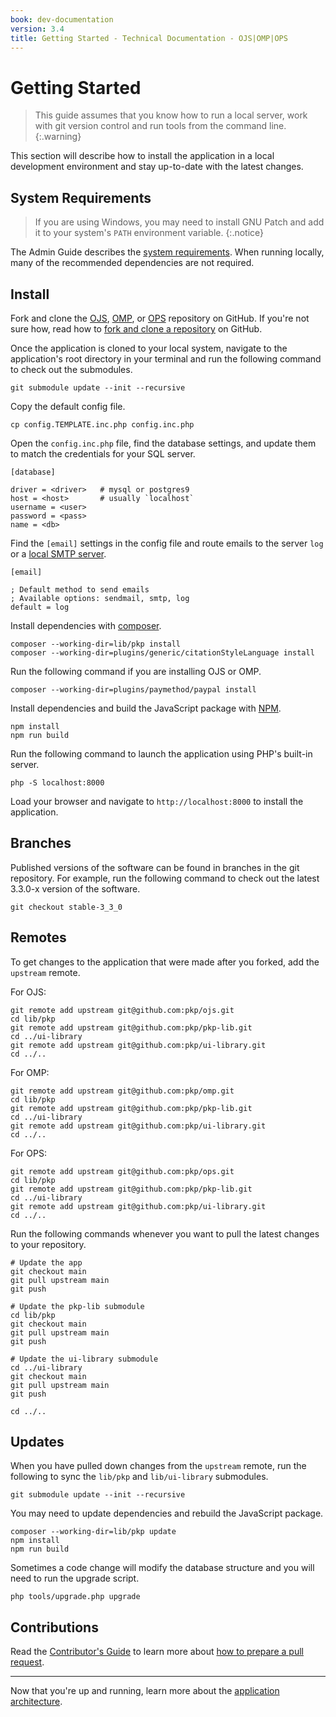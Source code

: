 ```yaml
---
book: dev-documentation
version: 3.4
title: Getting Started - Technical Documentation - OJS|OMP|OPS
---
```


# Getting Started

> This guide assumes that you know how to run a local server, work with git version control and run tools from the command line.
{:.warning}

This section will describe how to install the application in a local development environment and stay up-to-date with the latest changes.

## System Requirements

> If you are using Windows, you may need to install GNU Patch and add it to your system's `PATH` environment variable.
{:.notice}

The Admin Guide describes the [system requirements](../../../admin-guide/en/requirements). When running locally, many of the recommended dependencies are not required.

## Install

Fork and clone the [OJS](https://github.com/pkp/ojs), [OMP](https://github.com/pkp/omp), or [OPS](https://github.com/pkp/ops) repository on GitHub. If you're not sure how, read how to [fork and clone a repository](https://help.github.com/en/articles/fork-a-repo) on GitHub.

Once the application is cloned to your local system, navigate to the application's root directory in your terminal and run the following command to check out the submodules.

```
git submodule update --init --recursive
```

Copy the default config file.

```
cp config.TEMPLATE.inc.php config.inc.php
```

Open the `config.inc.php` file, find the database settings, and update them to match the credentials for your SQL server.

```
[database]

driver = <driver>   # mysql or postgres9
host = <host>       # usually `localhost`
username = <user>
password = <pass>
name = <db>
```

Find the `[email]` settings in the config file and route emails to the server `log` or a [local SMTP server](./resources#log-emails).

```
[email]

; Default method to send emails
; Available options: sendmail, smtp, log
default = log
```

Install dependencies with [composer](https://getcomposer.org/).

```
composer --working-dir=lib/pkp install
composer --working-dir=plugins/generic/citationStyleLanguage install
```

Run the following command if you are installing OJS or OMP.

```
composer --working-dir=plugins/paymethod/paypal install
```

Install dependencies and build the JavaScript package with [NPM](https://www.npmjs.com/).

```
npm install
npm run build
```

Run the following command to launch the application using PHP's built-in server.

```
php -S localhost:8000
```

Load your browser and navigate to `http://localhost:8000` to install the application.

## Branches

Published versions of the software can be found in branches in the git repository. For example, run the following command to check out the latest 3.3.0-x version of the software.

```
git checkout stable-3_3_0
```

## Remotes

To get changes to the application that were made after you forked, add the `upstream` remote.

For OJS:

```
git remote add upstream git@github.com:pkp/ojs.git
cd lib/pkp
git remote add upstream git@github.com:pkp/pkp-lib.git
cd ../ui-library
git remote add upstream git@github.com:pkp/ui-library.git
cd ../..
```

For OMP:

```
git remote add upstream git@github.com:pkp/omp.git
cd lib/pkp
git remote add upstream git@github.com:pkp/pkp-lib.git
cd ../ui-library
git remote add upstream git@github.com:pkp/ui-library.git
cd ../..
```

For OPS:

```
git remote add upstream git@github.com:pkp/ops.git
cd lib/pkp
git remote add upstream git@github.com:pkp/pkp-lib.git
cd ../ui-library
git remote add upstream git@github.com:pkp/ui-library.git
cd ../..
```

Run the following commands whenever you want to pull the latest changes to your repository.

```
# Update the app
git checkout main
git pull upstream main
git push

# Update the pkp-lib submodule
cd lib/pkp
git checkout main
git pull upstream main
git push

# Update the ui-library submodule
cd ../ui-library
git checkout main
git pull upstream main
git push

cd ../..
```

## Updates

When you have pulled down changes from the `upstream` remote, run the following to sync the `lib/pkp` and `lib/ui-library` submodules.

```
git submodule update --init --recursive
```

You may need to update dependencies and rebuild the JavaScript package.

```
composer --working-dir=lib/pkp update
npm install
npm run build
```

Sometimes a code change will modify the database structure and you will need to run the upgrade script.

```
php tools/upgrade.php upgrade
```

## Contributions

Read the [Contributor's Guide](https://docs.pkp.sfu.ca/dev/contributors) to learn more about [how to prepare a pull request](https://docs.pkp.sfu.ca/dev/contributors/#code-contributions).

---

Now that you're up and running, learn more about the [application architecture](./architecture).
